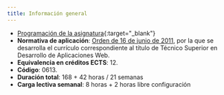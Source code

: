 ```yaml
---
title: Información general
---
```


- [Programación de la asignatura](assets/INF-2DAW-DWESE-C19-20.pdf){:target="_blank"}
- **Normativa de aplicación**: [Orden de 16 de junio de
  2011](http://www.juntadeandalucia.es/boja/2011/149/23), por la que se
  desarrolla el currículo correspondiente al título de Técnico Superior en
  Desarrollo de Aplicaciones Web.
- **Equivalencia en créditos ECTS**: 12.
- **Código**: 0613.
- **Duración total**: 168 + 42 horas / 21 semanas
- **Carga lectiva semanal**: 8 horas + 2 horas libre configuración
